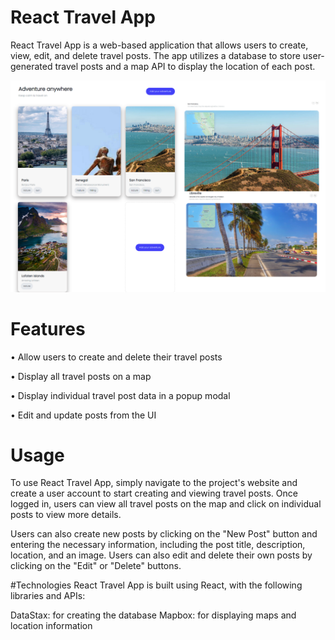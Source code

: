 # React Travel App

React Travel App is a web-based application that allows users to create, view, edit, and delete travel posts. The app utilizes a database to store user-generated travel posts and a map API to display the location of each post.

<p align="center">
<img src="./travelApp.png" alt="travel App">
</p>

# Features

• Allow users to create and delete their travel posts

• Display all travel posts on a map

• Display individual travel post data in a popup modal

• Edit and update posts from the UI


# Usage

To use React Travel App, simply navigate to the project's website and create a user account to start creating and viewing travel posts. Once logged in, users can view all travel posts on the map and click on individual posts to view more details.

Users can also create new posts by clicking on the "New Post" button and entering the necessary information, including the post title, description, location, and an image. Users can also edit and delete their own posts by clicking on the "Edit" or "Delete" buttons.

#Technologies
React Travel App is built using React, with the following libraries and APIs:

DataStax: for creating the database
Mapbox: for displaying maps and location information
